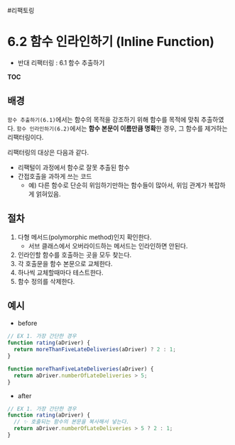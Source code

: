 #리팩토링

# 6.2 함수 인라인하기 (Inline Function)

- 반대 리팩터링 : 6.1 함수 추출하기

**TOC**


## 배경
`함수 추출하기(6.1)`에서는 함수의 목적을 강조하기 위해 함수를 목적에 맞춰 추출하였다. `함수 인라인하기(6.2)`에서는 **함수 본문이 이름만큼 명확**한 경우, 그 함수를 제거하는 리팩터링이다. 

리팩터링의 대상은 다음과 같다.
- 리팩털이 과정에서 함수로 잘못 추출된 함수
- 간접호출을 과하게 쓰는 코드
  - 예) 다른 함수로 단순히 위임하기만하는 함수들이 많아서, 위임 관계가 복잡하게 얽혀있음.

## 절차
1. 다형 메서드(polymorphic method)인지 확인한다. 
	- 서브 클래스에서 오버라이드하는 메서드는 인라인하면 안된다.
2. 인라인할 함수를 호출하는 곳을 모두 찾는다.
3. 각 호출문을 함수 본문으로 교체한다.
4. 하나씩 교체할때마다 테스트한다.
5. 함수 정의를 삭제한다.

## 예시

- before
```js
// EX 1. 가장 간단한 경우
function rating(aDriver) {
  return moreThanFiveLateDeliveries(aDriver) ? 2 : 1;
}

function moreThanFiveLateDeliveries(aDriver) {
  return aDriver.numberOfLateDeliveries > 5;
}
```

- after

```js
// EX 1. 가장 간단한 경우
function rating(aDriver) {
  // ✨ 호출되는 함수의 본문을 복사해서 넣는다.
  return aDriver.numberOfLateDeliveries > 5 ? 2 : 1;
}
```